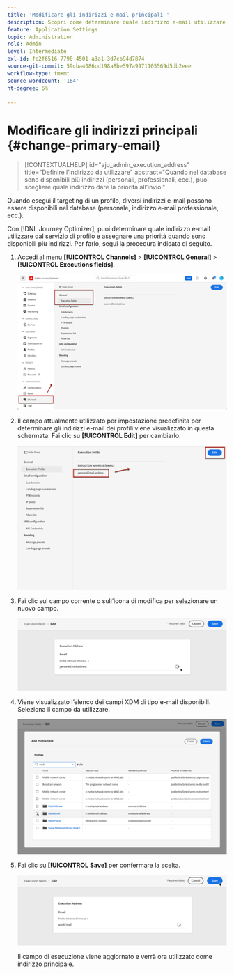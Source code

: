 ```yaml
---
title: 'Modificare gli indirizzi e-mail principali '
description: Scopri come determinare quale indirizzo e-mail utilizzare dal servizio di profilo.
feature: Application Settings
topic: Administration
role: Admin
level: Intermediate
exl-id: fe2f6516-7790-4501-a3a1-3d7cb94d7874
source-git-commit: 59cba4086cd198a8be597a9971105569d5db2eee
workflow-type: tm+mt
source-wordcount: '164'
ht-degree: 6%

---
```


# Modificare gli indirizzi principali {#change-primary-email}

>[!CONTEXTUALHELP]
>id="ajo_admin_execution_address"
>title="Definire l’indirizzo da utilizzare"
>abstract="Quando nel database sono disponibili più indirizzi (personali, professionali, ecc.), puoi scegliere quale indirizzo dare la priorità all’invio."

Quando esegui il targeting di un profilo, diversi indirizzi e-mail possono essere disponibili nel database (personale, indirizzo e-mail professionale, ecc.).

Con [!DNL Journey Optimizer], puoi determinare quale indirizzo e-mail utilizzare dal servizio di profilo e assegnare una priorità quando sono disponibili più indirizzi. Per farlo, segui la procedura indicata di seguito.

1. Accedi al menu **[!UICONTROL Channels]** > **[!UICONTROL General]** > **[!UICONTROL Executions fields]**.

   ![](assets/primary-address-execution-fields.png)

1. Il campo attualmente utilizzato per impostazione predefinita per determinare gli indirizzi e-mail dei profili viene visualizzato in questa schermata. Fai clic su **[!UICONTROL Edit]** per cambiarlo.

   ![](assets/primary-address.png)

1. Fai clic sul campo corrente o sull’icona di modifica per selezionare un nuovo campo.

   ![](assets/primary-address-edit.png)

1. Viene visualizzato l’elenco dei campi XDM di tipo e-mail disponibili. Seleziona il campo da utilizzare.

   ![](assets/primary-address-field.png)

1. Fai clic su **[!UICONTROL Save]** per confermare la scelta.

   ![](assets/primary-address-save.png)

   Il campo di esecuzione viene aggiornato e verrà ora utilizzato come indirizzo principale.

<!--1. You can also select an additional field to use as secondary email address. This allows you to determine which field to use if the primary field is empty for a profile. -->
